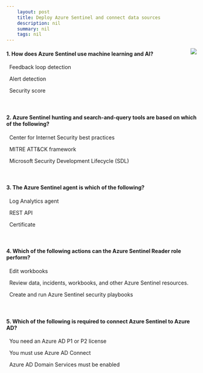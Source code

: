 ```yaml
---
    layout: post
    title: Deploy Azure Sentinel and connect data sources 
    description: nil
    summary: nil
    tags: nil
---
```



 <a target="_blank" href="https://docs.microsoft.com/en-us/learn/modules/azure-sentinel-deploy-configure/7-knowledge-check/"><i class="fas fa-external-link-alt"></i> </a>
 <img align="right" src="https://docs.microsoft.com/en-us/learn/achievements/generic-badge.svg">
####  1. How does Azure Sentinel use machine learning and AI?


<i class='far fa-square'></i> &nbsp;&nbsp;Feedback loop detection

<i class='fas fa-check-square' style='color: Dodgerblue;'></i> &nbsp;&nbsp;Alert detection

<i class='far fa-square'></i> &nbsp;&nbsp;Security score
<br />
<br />
<br />

####  2. Azure Sentinel hunting and search-and-query tools are based on which of the following?


<i class='far fa-square'></i> &nbsp;&nbsp;Center for Internet Security best practices

<i class='fas fa-check-square' style='color: Dodgerblue;'></i> &nbsp;&nbsp;MITRE ATT&CK framework

<i class='far fa-square'></i> &nbsp;&nbsp;Microsoft Security Development Lifecycle (SDL)
<br />
<br />
<br />

####  3. The Azure Sentinel agent is which of the following?


<i class='fas fa-check-square' style='color: Dodgerblue;'></i> &nbsp;&nbsp;Log Analytics agent

<i class='far fa-square'></i> &nbsp;&nbsp;REST API

<i class='far fa-square'></i> &nbsp;&nbsp;Certificate
<br />
<br />
<br />

####  4. Which of the following actions can the Azure Sentinel Reader role perform?


<i class='far fa-square'></i> &nbsp;&nbsp;Edit workbooks

<i class='fas fa-check-square' style='color: Dodgerblue;'></i> &nbsp;&nbsp;Review data, incidents, workbooks, and other Azure Sentinel resources.

<i class='far fa-square'></i> &nbsp;&nbsp;Create and run Azure Sentinel security playbooks
<br />
<br />
<br />

####  5. Which of the following is required to connect Azure Sentinel to Azure AD?


<i class='fas fa-check-square' style='color: Dodgerblue;'></i> &nbsp;&nbsp;You need an Azure AD P1 or P2 license

<i class='far fa-square'></i> &nbsp;&nbsp;You must use Azure AD Connect

<i class='far fa-square'></i> &nbsp;&nbsp;Azure AD Domain Services must be enabled
<br />
<br />
<br />
